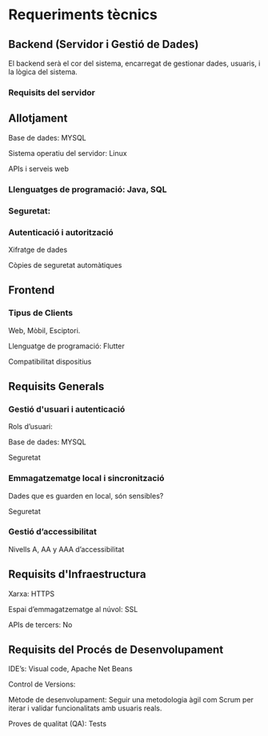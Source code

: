 # Requeriments tècnics

## Backend (Servidor i Gestió de Dades)
   
El backend serà el cor del sistema, encarregat de gestionar dades, usuaris, i la lògica del sistema.

### Requisits del servidor

## Allotjament

Base de dades: MYSQL

Sistema operatiu del servidor: Linux

APIs i serveis web

### Llenguatges de programació: Java, SQL

### Seguretat: 

### Autenticació i autorització

Xifratge de dades

Còpies de seguretat automàtiques

## Frontend

### Tipus de Clients

Web, Mòbil, Esciptori.

Llenguatge de programació: Flutter

Compatibilitat dispositius

## Requisits Generals

### Gestió d'usuari i autenticació

Rols d’usuari: 

Base de dades: MYSQL

Seguretat

### Emmagatzematge local i sincronització

Dades que es guarden en local, són sensibles?

Seguretat

### Gestió d’accessibilitat
Nivells A, AA y AAA d’accessibilitat

## Requisits d'Infraestructura

Xarxa: HTTPS

Espai d’emmagatzematge al núvol: SSL

APIs de tercers: No

## Requisits del Procés de Desenvolupament

IDE’s: Visual code, Apache Net Beans

Control de Versions:

Mètode de desenvolupament: Seguir una metodologia àgil com Scrum per iterar i validar funcionalitats amb usuaris reals.

Proves de qualitat (QA): Tests
